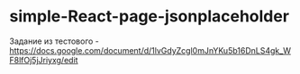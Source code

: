 # simple-React-page-jsonplaceholder
Задание из тестового - https://docs.google.com/document/d/1lvGdyZcgl0mJnYKu5b16DnLS4gk_WF8lfOj5jJriyxg/edit
